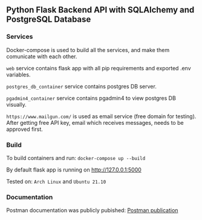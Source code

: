 ## Python Flask Backend API with SQLAlchemy and PostgreSQL Database

### Services

Docker-compose is used to build all the services, and make them comunicate with each other.

`web` service contains flask app with all pip requirements and exported .env variables.

`postgres_db_container` service contains postgres DB server.

`pgadmin4_container` service contains pgadmin4 to view postgres DB visually.

`https://www.mailgun.com/` is used as email service (free domain for testing). After getting free API key, email which receives messages, needs to be approved first.

### Build

To build containers and run: `docker-compose up --build`

By default flask app is running on http://127.0.0.1:5000

Tested on: `Arch Linux` and `Ubuntu 21.10`

### Documentation

Postman documentation was publicly pubished: [Postman publication](https://documenter.getpostman.com/view/21319787/Uz5KnaPh)